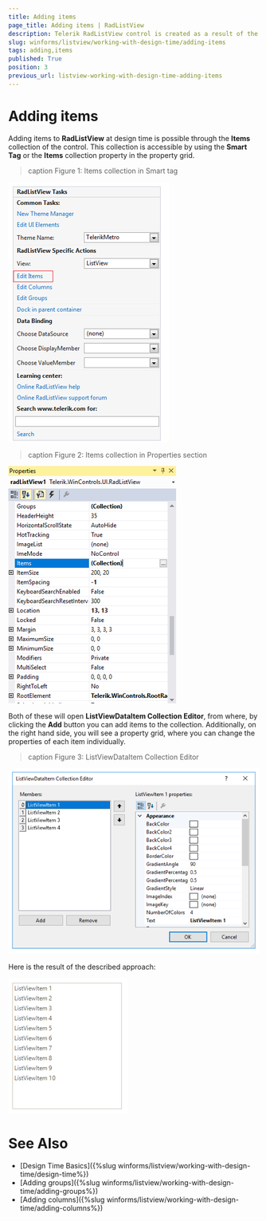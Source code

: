```yaml
---
title: Adding items
page_title: Adding items | RadListView
description: Telerik RadListView control is created as a result of the concord of the powerful data layer used by RadGridView and RadListControl, together with the outstanding Telerik Presentation Framework.
slug: winforms/listview/working-with-design-time/adding-items
tags: adding,items
published: True
position: 3
previous_url: listview-working-with-design-time-adding-items
---
```


# Adding items

Adding items to **RadListView** at design time is possible through the __Items__  collection of the control. This collection is accessible by using the __Smart Tag__ or the __Items__ collection property in the property grid.

>caption Figure 1: Items collection in Smart tag

![listview-working-with-design-time-adding-items 001](images/listview-working-with-design-time-adding-items001.png)

>caption Figure 2: Items collection in Properties section

![listview-working-with-design-time-adding-items 002](images/listview-working-with-design-time-adding-items002.png)

Both of these will open __ListViewDataItem Collection Editor__, from where, by clicking the __Add__ button you can add items to the collection. Additionally, on the right hand side, you will see a property grid, where you can change the properties of each item individually.

>caption Figure 3: ListViewDataItem Collection Editor

![listview-working-with-design-time-adding-items 003](images/listview-working-with-design-time-adding-items003.png)

Here is the result of the described approach:

![listview-working-with-design-time-adding-items 004](images/listview-working-with-design-time-adding-items004.png)

# See Also

* [Design Time Basics]({%slug winforms/listview/working-with-design-time/design-time%})	
* [Adding groups]({%slug winforms/listview/working-with-design-time/adding-groups%})
* [Adding columns]({%slug winforms/listview/working-with-design-time/adding-columns%})	
